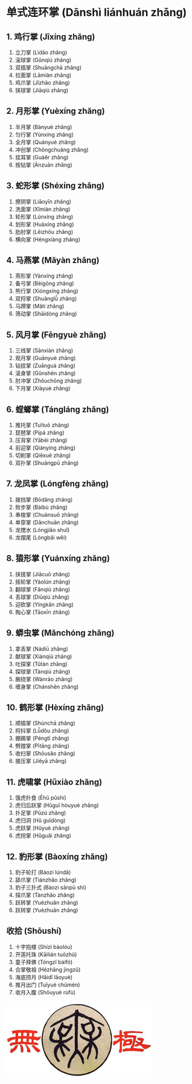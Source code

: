 # 单式连环掌 (Dānshì liánhuán zhǎng)

## 1. 鸡行掌 (Jīxíng zhǎng)

1. 立刀掌 (Lìdāo zhǎng)
2. 滚球掌 (Gǔnqiú zhǎng)
3. 双插掌 (Shuāngchā zhǎng)
4. 拉面掌 (Lāmiàn zhǎng)
5. 鸡爪掌 (Jīzhǎo zhǎng)
6. 挟球掌 (Jiāqiú zhǎng)

## 2. 月形掌 (Yuèxíng zhǎng)
1. 半月掌 (Bànyuè zhǎng)
2. 匀行掌 (Yúnxíng zhǎng)
3. 全月掌 (Quányuè zhǎng)
4. 冲创掌 (Chōngchuàng zhǎng)
5. 挂耳掌 (Guàěr zhǎng)
6. 按钻掌 (Ànzuān zhǎng)


## 3. 蛇形掌 (Shéxíng zhǎng)
1. 撩阴掌 (Liāoyīn zhǎng)
2. 洗面掌 (Xǐmiàn zhǎng)
3. 轮形掌 (Lúnxíng zhǎng)
4. 划形掌 (Huàxíng zhǎng)
5. 肋肘掌 (Lēizhǒu zhǎng)
6. 横向掌 (Héngxiàng zhǎng)

## 4. 马燕掌 (Mǎyàn zhǎng)
1. 燕形掌 (Yànxíng zhǎng)
2. 备弓掌 (Bèigōng zhǎng)
3. 熊行掌 (Xióngxíng zhǎng)
4. 双捋掌 (Shuānglǚ zhǎng)
5. 马蹄掌 (Mǎtí zhǎng)
6. 筛动掌 (Shāidòng zhǎng)

## 5. 风月掌 (Fēngyuè zhǎng)
1. 三线掌 (Sānxiàn zhǎng)
2. 观月掌 (Guānyuè zhǎng)
3. 钻挂掌 (Zuānguà zhǎng)
4. 滚身掌 (Gǔnshēn zhǎng)
5. 肘冲掌 (Zhǒuchōng zhǎng)
6. 下月掌 (Xiàyuè zhǎng)

## 6. 螳螂掌 (Tángláng zhǎng)
1. 推托掌 (Tuītuō zhǎng)
2. 琵琶掌 (Pípá zhǎng)
3. 压背掌 (Yābèi zhǎng)
4. 前迎掌 (Qiányíng zhǎng)
5. 切削掌 (Qiēxuē zhǎng)
6. 双扑掌 (Shuāngpū zhǎng)

## 7. 龙凤掌 (Lóngfèng zhǎng)
1. 拨挡掌 (Bōdǎng zhǎng)
2. 败步掌 (Bàibù zhǎng)
3. 串梭掌 (Chuànsuō zhǎng)
4. 单穿掌 (Dānchuān zhǎng)
5. 龙搅水 (Lóngjiǎo shuǐ)
6. 龙摆尾 (Lóngbǎi wěi)

## 8. 猿形掌 (Yuánxíng zhǎng)
1. 挟搓掌 (Jiācuō zhǎng)
2. 摇轮掌 (Yáolún zhǎng)
3. 翻球掌 (Fǎnqiú zhǎng)
4. 丢球掌 (Diūqiú zhǎng)
5. 迎砍掌 (Yíngkǎn zhǎng)
6. 掏心掌 (Tāoxīn zhǎng)

## 9. 蟒虫掌 (Mǎnchóng zhǎng)
1. 拿丢掌 (Nádiū zhǎng)
2. 献球掌 (Xiànqiú zhǎng)
3. 吐探掌 (Tǔtàn zhǎng)
4. 探球掌 (Tànqiú zhǎng)
5. 腕绕掌 (Wànrào zhǎng)
6. 缠身掌 (Chánshēn zhǎng)

## 10. 鹤形掌 (Hèxíng zhǎng)
1. 顺插掌 (Shùnchā zhǎng)
2. 捋抖掌 (Lǚdǒu zhǎng)
3. 掤踢掌 (Péngtī zhǎng)
4. 劈蹚掌 (Pītāng zhǎng)
5. 收扫掌 (Shōusǎo zhǎng)
6. 接压掌 (Jiēyā zhǎng)

## 11. 虎啸掌 (Hǔxiào zhǎng)
1. 饿虎扑食 (Èhǔ pǔshí)
2. 虎归后跃掌 (Hǔguī hòuyuè zhǎng)
3. 扑足掌 (Pūzú zhǎng)
4. 虎归洞 (Hǔ guīdòng)
5. 虎跃掌 (Hǔyuè zhǎng)
6. 虎拐掌 (Hǔguǎi zhǎng)

## 12. 豹形掌 (Bàoxíng zhǎng)
1. 豹子轮打 (Bàozi lúndǎ)
2. 舔爪掌 (Tiánzhǎo zhǎng)
3. 豹子三扑式 (Bàozi sānpū shì)
4. 探爪掌 (Tànzhǎo zhǎng)
5. 跃转掌 (Yuèzhuǎn zhǎng)
6. 跃转掌 (Yuèzhuǎn zhǎng)

## 收拾 (Shōushí)
1. 十字抱楼 (Shízì bàolóu)
2. 开莲托珠 (Kāilián tuōzhū)
3. 童子拜佛 (Tóngzǐ bàifó)
4. 合掌敬祖 (Hézhǎng jìngzǔ)
5. 海底捞月 (Hǎidǐ lāoyuè)
6. 推月出门 (Tuīyuè chūmén)
7. 收月入腹 (Shōuyuè rùfù)

![Wujiquan logo](/images/Wujiquan_logo.jpeg)
